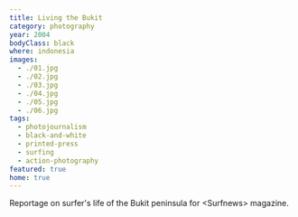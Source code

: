 ```yaml
---
title: Living the Bukit
category: photography
year: 2004
bodyClass: black
where: indonesia
images:
  - ./01.jpg
  - ./02.jpg
  - ./03.jpg
  - ./04.jpg
  - ./05.jpg
  - ./06.jpg
tags:
  - photojournalism
  - black-and-white
  - printed-press
  - surfing
  - action-photography
featured: true
home: true
---
```


Reportage on surfer's life of the Bukit peninsula for &lt;Surfnews&gt; magazine.
